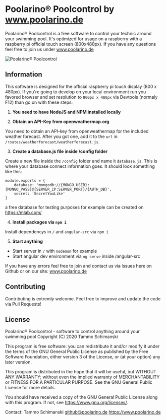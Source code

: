 # Poolarino® Poolcontrol by www.poolarino.de

Poolarino® Poolcontrol is a free software to control your technic around your swimming pool. It's optimized for usage on a raspberry with a raspberry pi official touch screen (800x480px). If you have any questions feel free to join us under www.poolarino.de

![Poolarino® Poolcontrol](https://www.poolarino.de/media/23-poolarino-poolcontrol-v-1-0-0-dashboard-png/)

## Information

This software is designed for the official raspberry pi touch display (800 x 480px). If you're going to develop on your local environment run you favored browser and set resolution to `800px x 480px` via Devtools (normaly F12) than go on with these steps:

1. **You need to have NodeJS and NPM installed locally**

2. **Obtain an API-Key from openweathermap.org**

You need to obtain an API-key from openweathermap for the included weather forecast. After you got one, add it to the `url` in `/routes/weatherforecast/weatherforecast.js`.

3. **Create a database.js file inside /config folder**

Create a new file inside the `/config` folder and name it `database.js`. This is where your database connect information goes. It should look something like this:

    module.exports = {
        database: 'mongodb://{MONGO_USER}:{MONGO_PASS}@{SERVER_IP:SERVER_PORT}/{AUTH_DB}',
        secret: 'SecretYouLike'
    }

a free database for testing purposes for example can be created on https://mlab.com/

4. **Install packages via `npm i`**

Install dependencys in `/` and `angular-src` via `npm i`

5. **Start anything**

* Start server in `/` with `nodemon` for example
* Start angular dev environment via `ng serve` inside /angular-src

If you have any errors feel free to join and contact us via Issues here on Github or on our site: www.poolarino.de

## Contributing

Contributing is extremly welcome. Feel free to improve and update the code via Pull Requests!

## License
Poolarino® Poolcontrol - software to control anything around your swimming pool
Copyright (C) 2020 Tammo Schimanski

This program is free software: you can redistribute it and/or modify
it under the terms of the GNU General Public License as published by
the Free Software Foundation, either version 3 of the License, or
(at your option) any later version.

This program is distributed in the hope that it will be useful,
but WITHOUT ANY WARRANTY; without even the implied warranty of
MERCHANTABILITY or FITNESS FOR A PARTICULAR PURPOSE.  See the
GNU General Public License for more details.

You should have received a copy of the GNU General Public License
along with this program.  If not, see <https://www.gnu.org/licenses/>.
    
Contact:
Tammo Schimanski
github@poolarino.de
https://www.poolarino.de
